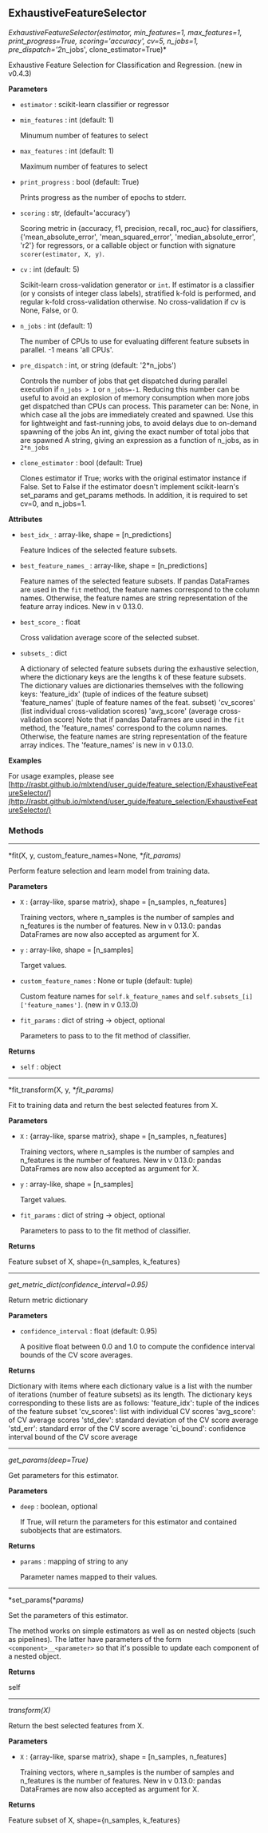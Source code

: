 ## ExhaustiveFeatureSelector

*ExhaustiveFeatureSelector(estimator, min_features=1, max_features=1, print_progress=True, scoring='accuracy', cv=5, n_jobs=1, pre_dispatch='2*n_jobs', clone_estimator=True)*

Exhaustive Feature Selection for Classification and Regression.
(new in v0.4.3)

**Parameters**

- `estimator` : scikit-learn classifier or regressor


- `min_features` : int (default: 1)

    Minumum number of features to select

- `max_features` : int (default: 1)

    Maximum number of features to select

- `print_progress` : bool (default: True)

    Prints progress as the number of epochs
    to stderr.

- `scoring` : str, (default='accuracy')

    Scoring metric in {accuracy, f1, precision, recall, roc_auc}
    for classifiers,
    {'mean_absolute_error', 'mean_squared_error',
    'median_absolute_error', 'r2'} for regressors,
    or a callable object or function with
    signature ``scorer(estimator, X, y)``.

- `cv` : int (default: 5)

    Scikit-learn cross-validation generator or `int`.
    If estimator is a classifier (or y consists of integer class labels),
    stratified k-fold is performed, and regular k-fold cross-validation
    otherwise.
    No cross-validation if cv is None, False, or 0.

- `n_jobs` : int (default: 1)

    The number of CPUs to use for evaluating different feature subsets
    in parallel. -1 means 'all CPUs'.

- `pre_dispatch` : int, or string (default: '2*n_jobs')

    Controls the number of jobs that get dispatched
    during parallel execution if `n_jobs > 1` or `n_jobs=-1`.
    Reducing this number can be useful to avoid an explosion of
    memory consumption when more jobs get dispatched than CPUs can process.
    This parameter can be:
    None, in which case all the jobs are immediately created and spawned.
    Use this for lightweight and fast-running jobs,
    to avoid delays due to on-demand spawning of the jobs
    An int, giving the exact number of total jobs that are spawned
    A string, giving an expression as a function
    of n_jobs, as in `2*n_jobs`

- `clone_estimator` : bool (default: True)

    Clones estimator if True; works with the original estimator instance
    if False. Set to False if the estimator doesn't
    implement scikit-learn's set_params and get_params methods.
    In addition, it is required to set cv=0, and n_jobs=1.

**Attributes**

- `best_idx_` : array-like, shape = [n_predictions]

    Feature Indices of the selected feature subsets.

- `best_feature_names_` : array-like, shape = [n_predictions]

    Feature names of the selected feature subsets. If pandas
    DataFrames are used in the `fit` method, the feature
    names correspond to the column names. Otherwise, the
    feature names are string representation of the feature
    array indices. New in v 0.13.0.

- `best_score_` : float

    Cross validation average score of the selected subset.

- `subsets_` : dict

    A dictionary of selected feature subsets during the
    exhaustive selection, where the dictionary keys are
    the lengths k of these feature subsets. The dictionary
    values are dictionaries themselves with the following
    keys: 'feature_idx' (tuple of indices of the feature subset)
    'feature_names' (tuple of feature names of the feat. subset)
    'cv_scores' (list individual cross-validation scores)
    'avg_score' (average cross-validation score)
    Note that if pandas
    DataFrames are used in the `fit` method, the 'feature_names'
    correspond to the column names. Otherwise, the
    feature names are string representation of the feature
    array indices. The 'feature_names' is new in v 0.13.0.

**Examples**

For usage examples, please see
    [http://rasbt.github.io/mlxtend/user_guide/feature_selection/ExhaustiveFeatureSelector/](http://rasbt.github.io/mlxtend/user_guide/feature_selection/ExhaustiveFeatureSelector/)

### Methods

<hr>

*fit(X, y, custom_feature_names=None, **fit_params)*

Perform feature selection and learn model from training data.

**Parameters**

- `X` : {array-like, sparse matrix}, shape = [n_samples, n_features]

    Training vectors, where n_samples is the number of samples and
    n_features is the number of features.
    New in v 0.13.0: pandas DataFrames are now also accepted as
    argument for X.

- `y` : array-like, shape = [n_samples]

    Target values.

- `custom_feature_names` : None or tuple (default: tuple)

    Custom feature names for `self.k_feature_names` and
    `self.subsets_[i]['feature_names']`.
    (new in v 0.13.0)

- `fit_params` : dict of string -> object, optional

    Parameters to pass to to the fit method of classifier.

**Returns**

- `self` : object


<hr>

*fit_transform(X, y, **fit_params)*

Fit to training data and return the best selected features from X.

**Parameters**

- `X` : {array-like, sparse matrix}, shape = [n_samples, n_features]

    Training vectors, where n_samples is the number of samples and
    n_features is the number of features.
    New in v 0.13.0: pandas DataFrames are now also accepted as
    argument for X.

- `y` : array-like, shape = [n_samples]

    Target values.

- `fit_params` : dict of string -> object, optional

    Parameters to pass to to the fit method of classifier.

**Returns**

Feature subset of X, shape={n_samples, k_features}

<hr>

*get_metric_dict(confidence_interval=0.95)*

Return metric dictionary

**Parameters**

- `confidence_interval` : float (default: 0.95)

    A positive float between 0.0 and 1.0 to compute the confidence
    interval bounds of the CV score averages.

**Returns**

Dictionary with items where each dictionary value is a list
    with the number of iterations (number of feature subsets) as
    its length. The dictionary keys corresponding to these lists
    are as follows:
    'feature_idx': tuple of the indices of the feature subset
    'cv_scores': list with individual CV scores
    'avg_score': of CV average scores
    'std_dev': standard deviation of the CV score average
    'std_err': standard error of the CV score average
    'ci_bound': confidence interval bound of the CV score average

<hr>

*get_params(deep=True)*

Get parameters for this estimator.

**Parameters**

- `deep` : boolean, optional

    If True, will return the parameters for this estimator and
    contained subobjects that are estimators.

**Returns**

- `params` : mapping of string to any

    Parameter names mapped to their values.

<hr>

*set_params(**params)*

Set the parameters of this estimator.

The method works on simple estimators as well as on nested objects
(such as pipelines). The latter have parameters of the form
``<component>__<parameter>`` so that it's possible to update each
component of a nested object.

**Returns**

self

<hr>

*transform(X)*

Return the best selected features from X.

**Parameters**

- `X` : {array-like, sparse matrix}, shape = [n_samples, n_features]

    Training vectors, where n_samples is the number of samples and
    n_features is the number of features.
    New in v 0.13.0: pandas DataFrames are now also accepted as
    argument for X.

**Returns**

Feature subset of X, shape={n_samples, k_features}

